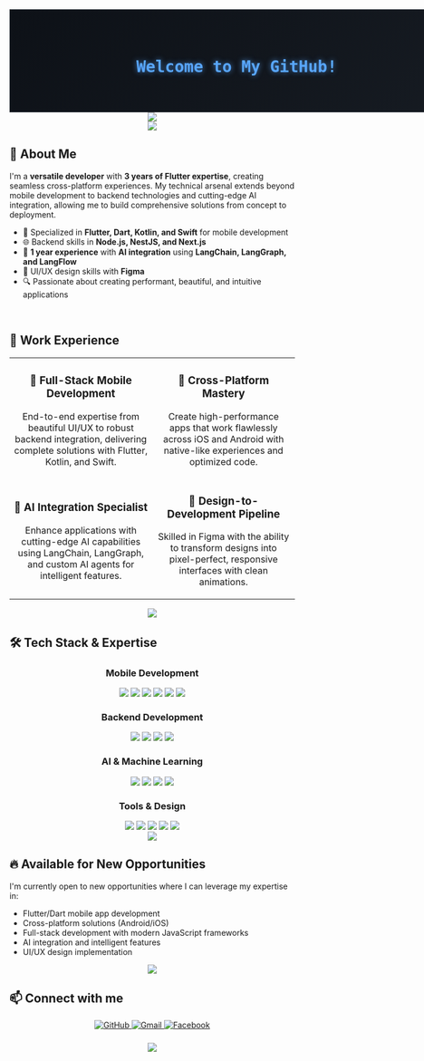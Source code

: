 <div class="github-banner">
  <h1>Welcome to My GitHub!</h1>
</div>

<style>
  .github-banner {
    background: linear-gradient(135deg, #0D1117 0%, #161B22 100%);
    width: 800px;
    height: 180px;
    display: flex;
    flex-direction: column;
    justify-content: center;
    align-items: center;
    font-family: 'Fira Code', monospace;
    color: #58A6FF;
    text-shadow: 0 0 10px rgba(88, 166, 255, 0.7);
    border: 1px solid #30363D;
  }

</style>
<div align="center">
  <img src="https://readme-typing-svg.herokuapp.com/?font=Poppins&size=35&color=00CFFF&center=true&vCenter=true&width=600&height=70&duration=4000&lines=Hi+There!+👋;I'm+Ngoc+Bao!;Full-Stack+Mobile+Developer;AI+Integration+Specialist" />
</div>

<div align="center">
  <img src="https://user-images.githubusercontent.com/73097560/115834477-dbab4500-a447-11eb-908a-139a6edaec5c.gif" />
</div>

## 🚀 About Me

I'm a **versatile developer** with **3 years of Flutter expertise**, creating seamless cross-platform experiences. My technical arsenal extends beyond mobile development to backend technologies and cutting-edge AI integration, allowing me to build comprehensive solutions from concept to deployment.

- 🔭 Specialized in **Flutter, Dart, Kotlin, and Swift** for mobile development
- 🌐 Backend skills in **Node.js, NestJS, and Next.js**
- 🧠 **1 year experience** with **AI integration** using **LangChain, LangGraph, and LangFlow**
- 🎨 UI/UX design skills with **Figma**
- 🔍 Passionate about creating performant, beautiful, and intuitive applications

<br>

## 💼  Work Experience

<table>
  <tr>
    <td width="50%">
      <h3 align="center">🔄 Full-Stack Mobile Development</h3>
      <p align="center">
        End-to-end expertise from beautiful UI/UX to robust backend integration, delivering complete solutions with Flutter, Kotlin, and Swift.
      </p>
    </td>
    <td width="50%">
      <h3 align="center">📱 Cross-Platform Mastery</h3>
      <p align="center">
        Create high-performance apps that work flawlessly across iOS and Android with native-like experiences and optimized code.
      </p>
    </td>
  </tr>
  <tr>
    <td width="50%">
      <h3 align="center">🤖 AI Integration Specialist</h3>
      <p align="center">
        Enhance applications with cutting-edge AI capabilities using LangChain, LangGraph, and custom AI agents for intelligent features.
      </p>
    </td>
    <td width="50%">
      <h3 align="center">🎨 Design-to-Development Pipeline</h3>
      <p align="center">
        Skilled in Figma with the ability to transform designs into pixel-perfect, responsive interfaces with clean animations.
      </p>
    </td>
  </tr>
</table>

<div align="center">
  <img src="https://user-images.githubusercontent.com/73097560/115834477-dbab4500-a447-11eb-908a-139a6edaec5c.gif" />
</div>

## 🛠️ Tech Stack & Expertise

<div align="center">
  <h3>Mobile Development</h3>
  <img src="https://img.shields.io/badge/Flutter-02569B?style=for-the-badge&logo=flutter&logoColor=white" />
  <img src="https://img.shields.io/badge/Dart-0175C2?style=for-the-badge&logo=dart&logoColor=white" />
  <img src="https://img.shields.io/badge/Android-3DDC84?style=for-the-badge&logo=android&logoColor=white" />
  <img src="https://img.shields.io/badge/Kotlin-0095D5?style=for-the-badge&logo=kotlin&logoColor=white" />
  <img src="https://img.shields.io/badge/iOS-000000?style=for-the-badge&logo=ios&logoColor=white" />
  <img src="https://img.shields.io/badge/Swift-FA7343?style=for-the-badge&logo=swift&logoColor=white" />
  
  <h3>Backend Development</h3>
  <img src="https://img.shields.io/badge/Node.js-339933?style=for-the-badge&logo=nodedotjs&logoColor=white" />
  <img src="https://img.shields.io/badge/NestJS-E0234E?style=for-the-badge&logo=nestjs&logoColor=white" />
  <img src="https://img.shields.io/badge/Next.js-000000?style=for-the-badge&logo=nextdotjs&logoColor=white" />
  <img src="https://img.shields.io/badge/TypeScript-007ACC?style=for-the-badge&logo=typescript&logoColor=white" />
  
  <h3>AI & Machine Learning</h3>
  <img src="https://img.shields.io/badge/LangChain-121212?style=for-the-badge&logo=chainlink&logoColor=white" />
  <img src="https://img.shields.io/badge/AI_Agents-4285F4?style=for-the-badge&logo=googlecloud&logoColor=white" />
  <img src="https://img.shields.io/badge/Python-3776AB?style=for-the-badge&logo=python&logoColor=white" />
  <img src="https://img.shields.io/badge/Prompt_Engineering-FF6F00?style=for-the-badge&logo=openai&logoColor=white" />
  
  <h3>Tools & Design</h3>
  <img src="https://img.shields.io/badge/Figma-F24E1E?style=for-the-badge&logo=figma&logoColor=white" />
  <img src="https://img.shields.io/badge/Git-F05032?style=for-the-badge&logo=git&logoColor=white" />
  <img src="https://img.shields.io/badge/GitHub-181717?style=for-the-badge&logo=github&logoColor=white" />
  <img src="https://img.shields.io/badge/Firebase-FFCA28?style=for-the-badge&logo=firebase&logoColor=black" />
  <img src="https://img.shields.io/badge/VS_Code-007ACC?style=for-the-badge&logo=visual-studio-code&logoColor=white" />
</div>

<div align="center">
  <img src="https://user-images.githubusercontent.com/73097560/115834477-dbab4500-a447-11eb-908a-139a6edaec5c.gif" />
</div>


## 🔥 Available for New Opportunities

I'm currently open to new opportunities where I can leverage my expertise in:
- Flutter/Dart mobile app development
- Cross-platform solutions (Android/iOS)
- Full-stack development with modern JavaScript frameworks
- AI integration and intelligent features
- UI/UX design implementation

<div align="center">
  <img src="https://user-images.githubusercontent.com/73097560/115834477-dbab4500-a447-11eb-908a-139a6edaec5c.gif" />
</div>

## 📫 Connect with me

<div align="center">
  <a href="https://github.com/nngb102" target="_blank">
    <img src="https://img.shields.io/badge/GitHub-181717?style=for-the-badge&logo=github&logoColor=white" alt="GitHub" />
  </a>
  <a href="mailto:bao02.bon@gmail.com" target="_blank">
    <img src="https://img.shields.io/badge/Gmail-EA4335?style=for-the-badge&logo=gmail&logoColor=white" alt="Gmail" />
  </a>
  <a href="https://www.facebook.com/pho.ngoc.733/" target="_blank">
    <img src="https://img.shields.io/badge/Facebook-1877F2?style=for-the-badge&logo=facebook&logoColor=white" alt="Facebook" />
  </a>
</div>

<h3 align="center">
  <img src="https://readme-typing-svg.herokuapp.com/?font=Poppins&size=25&color=00CFFF&center=true&vCenter=true&width=600&height=70&duration=4000&lines=Thanks+for+visiting!+❤️;Let's+build+something+amazing+together!;I'm+always+learning+and+evolving" />
</h3>
